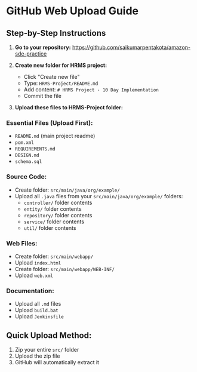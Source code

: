 # GitHub Web Upload Guide

## Step-by-Step Instructions

1. **Go to your repository:**
   https://github.com/saikumarpentakota/amazon-sde-practice

2. **Create new folder for HRMS project:**
   - Click "Create new file"
   - Type: `HRMS-Project/README.md`
   - Add content: `# HRMS Project - 10 Day Implementation`
   - Commit the file

3. **Upload these files to HRMS-Project folder:**

### Essential Files (Upload First):
- `README.md` (main project readme)
- `pom.xml`
- `REQUIREMENTS.md`
- `DESIGN.md`
- `schema.sql`

### Source Code:
- Create folder: `src/main/java/org/example/`
- Upload all `.java` files from your `src/main/java/org/example/` folders:
  - `controller/` folder contents
  - `entity/` folder contents  
  - `repository/` folder contents
  - `service/` folder contents
  - `util/` folder contents

### Web Files:
- Create folder: `src/main/webapp/`
- Upload `index.html`
- Create folder: `src/main/webapp/WEB-INF/`
- Upload `web.xml`

### Documentation:
- Upload all `.md` files
- Upload `build.bat`
- Upload `Jenkinsfile`

## Quick Upload Method:
1. Zip your entire `src/` folder
2. Upload the zip file
3. GitHub will automatically extract it